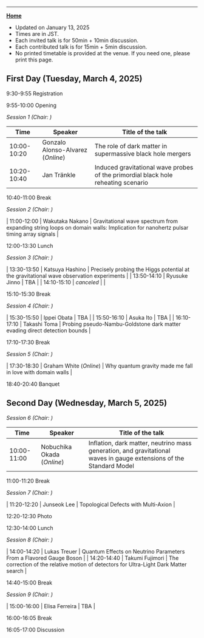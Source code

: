 ---

[**Home**](index)

- Updated on January 13, 2025
- Times are in JST. 
- Each invited talk is for 50min + 10min discussion. 
- Each contributed talk is for 15min + 5min discussion.
- No printed timetable is provided at the venue. If you need one, please print this page.
<!--- Both of them include time for questions and comments.-->

## First Day (Tuesday, March 4, 2025)

9:30-9:55 Registration

9:55-10:00 Opening

*Session 1 (Chair: )*

| Time | Speaker | Title of the talk |
|----|----|----|
| 10:00-10:20 | Gonzalo Alonso-Alvarez (*Online*) | The role of dark matter in supermassive black hole mergers |
| 10:20-10:40 | Jan Tränkle |  Induced gravitational wave probes of the primordial black hole reheating scenario  |

10:40-11:00    Break

*Session 2 (Chair: )*

| 11:00-12:00 | Wakutaka Nakano | Gravitational wave spectrum from expanding string loops on domain walls: Implication for nanohertz pulsar timing array signals |

12:00-13:30  Lunch

*Session 3 (Chair: )*

| 13:30-13:50 | Katsuya Hashino | Precisely probing the Higgs potential at the gravitational wave observation experiments |
| 13:50-14:10 | Ryusuke Jinno | TBA |
| 14:10-15:10 | *canceled* |  |

15:10-15:30 Break

*Session 4 (Chair: )*

| 15:30-15:50 | Ippei Obata | TBA |
| 15:50-16:10 | Asuka Ito | TBA |
| 16:10-17:10 | Takashi Toma | Probing pseudo-Nambu-Goldstone dark matter evading direct detection bounds |

17:10-17:30 Break

*Session 5 (Chair: )*

| 17:30-18:30 | Graham White (*Online*) | Why quantum gravity made me fall in love with domain walls |

18:40-20:40 Banquet

## Second Day (Wednesday, March 5, 2025)

*Session 6 (Chair: )*

| Time | Speaker | Title of the talk |
|----|----|----|
| 10:00-11:00 | Nobuchika Okada (*Online*) | Inflation, dark matter, neutrino mass generation, and gravitational waves in gauge extensions of the Standard Model |

11:00-11:20 Break

*Session 7 (Chair: )*

| 11:20-12:20 | Junseok Lee | Topological Defects with Multi-Axion |

12:20-12:30 Photo

12:30-14:00 Lunch

*Session 8 (Chair: )*

| 14:00-14:20 | Lukas Treuer | Quantum Effects on Neutrino Parameters From a Flavored Gauge Boson |
| 14:20-14:40 | Takumi Fujimori | The correction of the relative motion of detectors for Ultra-Light Dark Matter search |

14:40-15:00 Break

*Session 9 (Chair: )*

| 15:00-16:00 | Elisa Ferreira | TBA |

16:00-16:05 Break

16:05-17:00 Discussion





